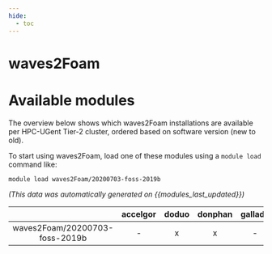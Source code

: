 ```yaml
---
hide:
  - toc
---
```


waves2Foam
==========

# Available modules


The overview below shows which waves2Foam installations are available per HPC-UGent Tier-2 cluster, ordered based on software version (new to old).

To start using waves2Foam, load one of these modules using a `module load` command like:

```shell
module load waves2Foam/20200703-foss-2019b
```

*(This data was automatically generated on {{modules_last_updated}})*  

| |accelgor|doduo|donphan|gallade|joltik|shinx|
| :---: | :---: | :---: | :---: | :---: | :---: | :---: |
|waves2Foam/20200703-foss-2019b|-|x|x|-|-|-|
